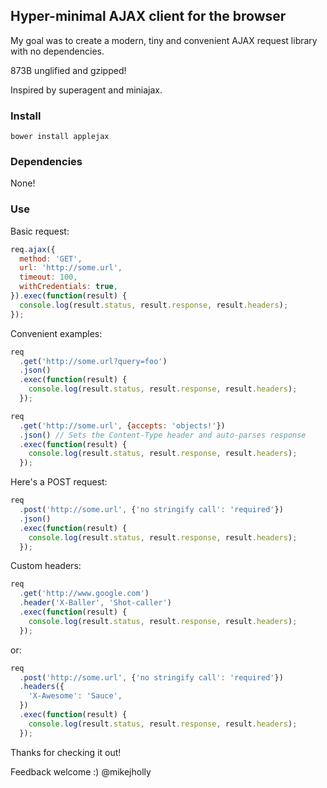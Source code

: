 ## Hyper-minimal AJAX client for the browser

My goal was to create a modern, tiny and convenient AJAX request library with no dependencies.

873B unglified and gzipped!

Inspired by superagent and miniajax.

### Install

`bower install applejax`

### Dependencies

None!

### Use

Basic request:

```js
req.ajax({
  method: 'GET',
  url: 'http://some.url',
  timeout: 100,
  withCredentials: true,
}).exec(function(result) {
  console.log(result.status, result.response, result.headers);
});
```

Convenient examples:

```js
req
  .get('http://some.url?query=foo')
  .json()
  .exec(function(result) {
    console.log(result.status, result.response, result.headers);
  });
```

```js
req
  .get('http://some.url', {accepts: 'objects!'})
  .json() // Sets the Content-Type header and auto-parses response
  .exec(function(result) {
    console.log(result.status, result.response, result.headers);
  });
```

Here's a POST request:

```js
req
  .post('http://some.url', {'no stringify call': 'required'})
  .json()
  .exec(function(result) {
    console.log(result.status, result.response, result.headers);
  });
```

Custom headers:

```js
req
  .get('http://www.google.com')
  .header('X-Baller', 'Shot-caller')
  .exec(function(result) {
    console.log(result.status, result.response, result.headers);
  });
```

or:

```js
req
  .post('http://some.url', {'no stringify call': 'required'})
  .headers({
    'X-Awesome': 'Sauce',
  })
  .exec(function(result) {
    console.log(result.status, result.response, result.headers);
  });
```

Thanks for checking it out!

Feedback welcome :) @mikejholly
